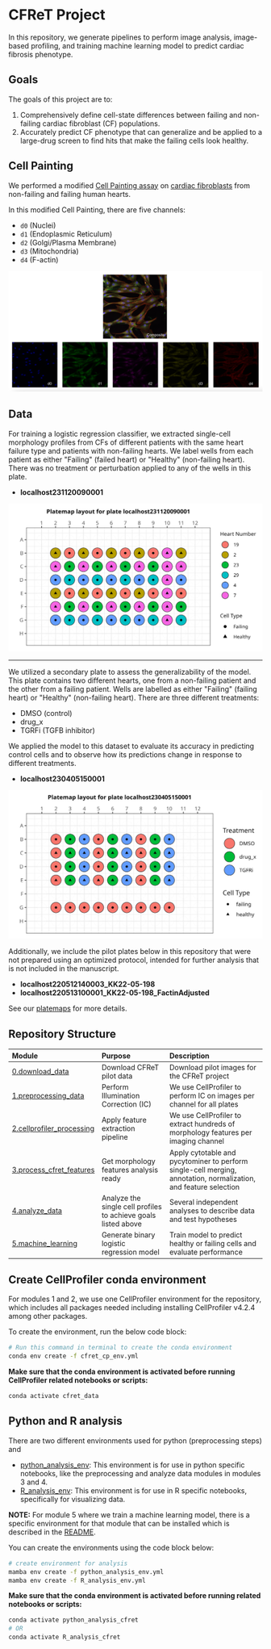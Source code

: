 # CFReT Project

In this repository, we generate pipelines to perform image analysis, image-based profiling, and training machine learning model to predict cardiac fibrosis phenotype.

## Goals

The goals of this project are to:

1. Comprehensively define cell-state differences between failing and non-failing cardiac fibroblast (CF) populations.
2. Accurately predict CF phenotype that can generalize and be applied to a large-drug screen to find hits that make the failing cells look healthy.

## Cell Painting

We performed a modified [Cell Painting assay](https://www.moleculardevices.com/applications/cell-imaging/cell-painting#gref) on [cardiac fibroblasts](https://www.ncbi.nlm.nih.gov/pmc/articles/PMC5588900/#:~:text=Definition%20by%20function,%2C%20and%20glycoproteins5%2C6.) from non-failing and failing human hearts. 

In this modified Cell Painting, there are five channels:

- `d0` (Nuclei)
- `d1` (Endoplasmic Reticulum)
- `d2` (Golgi/Plasma Membrane)
- `d3` (Mitochondria)
- `d4` (F-actin)

![Composite_Figure.png](example_figs/Composite_Figure.png)

## Data

For training a logistic regression classifier, we extracted single-cell morphology profiles from CFs of different patients with the same heart failure type and patients with non-failing hearts.
We label wells from each patient as either "Failing" (failed heart) or "Healthy" (non-failing heart).
There was no treatment or perturbation applied to any of the wells in this plate.

- **localhost231120090001**

![localhost231120090001_platemap_figure.png](./metadata/platemap_figures/localhost231120090001_platemap_figure.png)

---

We utilized a secondary plate to assess the generalizability of the model.
This plate contains two different hearts, one from a non-failing patient and the other from a failing patient.
Wells are labelled as either "Failing" (failing heart) or "Healthy" (non-failing heart).
There are three different treatments:

- DMSO (control)
- drug_x
- TGRFi (TGFB inhibitor)

We applied the model to this dataset to evaluate its accuracy in predicting control cells and to observe how its predictions change in response to different treatments.

- **localhost230405150001**

![localhost230405150001_platemap_figure.png](./metadata/platemap_figures/localhost230405150001_platemap_figure.png)


Additionally, we include the pilot plates below in this repository that were not prepared using an optimized protocol, intended for further analysis that is not included in the manuscript.

- **localhost220512140003_KK22-05-198**
- **localhost220513100001_KK22-05-198_FactinAdjusted**

See our [platemaps](metadata/) for more details.

## Repository Structure

| Module | Purpose | Description |
| :---- | :----- | :---------- |
| [0.download_data](0.download_data/) | Download CFReT pilot data | Download pilot images for the CFReT project |
| [1.preprocessing_data](1.preprocessing_data/) | Perform Illumination Correction (IC) | We use CellProfiler to perform IC on images per channel for all plates |
| [2.cellprofiler_processing](2.cellprofiler_processing/) | Apply feature extraction pipeline | We use CellProfiler to extract hundreds of morphology features per imaging channel |
| [3.process_cfret_features](3.process_cfret_features/) | Get morphology features analysis ready | Apply cytotable and pycytominer to perform single-cell merging, annotation, normalization, and feature selection |
| [4.analyze_data](4.analyze_data/) | Analyze the single cell profiles to achieve goals listed above | Several independent analyses to describe data and test hypotheses |
| [5.machine_learning](5.machine_learning/) | Generate binary logistic regression model | Train model to predict healthy or failing cells and evaluate performance |

## Create CellProfiler conda environment

For modules 1 and 2, we use one CellProfiler environment for the repository, which includes all packages needed including installing CellProfiler v4.2.4 among other packages.

To create the environment, run the below code block:

```bash
# Run this command in terminal to create the conda environment
conda env create -f cfret_cp_env.yml
```

**Make sure that the conda environment is activated before running CellProfiler related notebooks or scripts:**

```bash
conda activate cfret_data
```

## Python and R analysis

There are two different environments used for python (preprocessing steps) and 

- [python_analysis_env](./python_analysis_env.yml): This environment is for use in python specific notebooks, like the preprocessing and analyze data modules in modules 3 and 4.
- [R_analysis_env](./R_analysis_env.yml): This environment is for use in R specific notebooks, specifically for visualizing data.

**NOTE:** For module 5 where we train a machine learning model, there is a specific environment for that module that can be installed which is described in the [README](./5.machine_learning/README.md).

You can create the environments using the code block below:

```bash
# create environment for analysis
mamba env create -f python_analysis_env.yml
mamba env create -f R_analysis_env.yml
```

**Make sure that the conda environment is activated before running related notebooks or scripts:**

```bash
conda activate python_analysis_cfret
# OR
conda activate R_analysis_cfret
```
